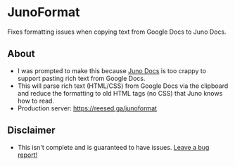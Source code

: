 # JunoFormat

Fixes formatting issues when copying text from Google Docs to Juno Docs.

## About
* I was prompted to make this because [Juno Docs](https://login.jupitered.com/help/?junodocs) is too crappy to support pasting rich text from Google Docs. 
* This will parse rich text (HTML/CSS) from Google Docs via the clipboard and reduce the formatting to old HTML tags (no CSS) that Juno knows how to read.
* Production server: https://reesed.ga/junoformat

## Disclaimer
* This isn't complete and is guaranteed to have issues. [Leave a bug report!](https://github.com/renorris/junoformat/issues)
